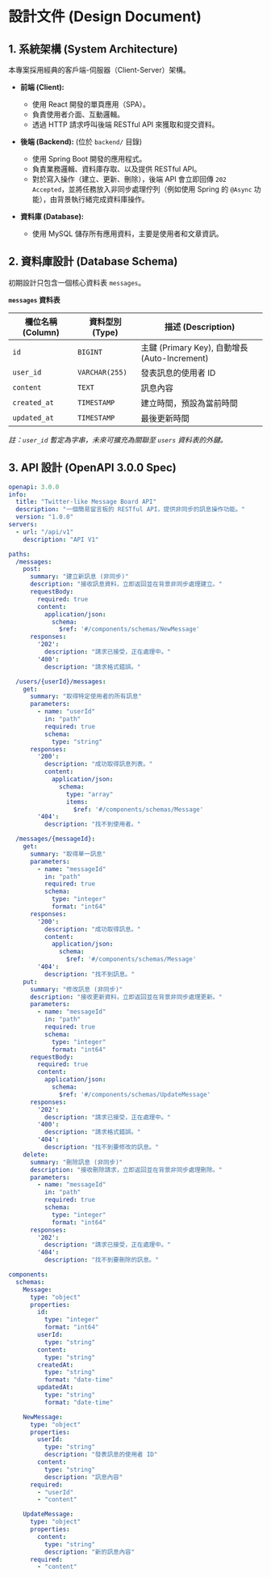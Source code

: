 # 設計文件 (Design Document)

## 1. 系統架構 (System Architecture)

本專案採用經典的客戶端-伺服器（Client-Server）架構。

-   **前端 (Client):**
    -   使用 React 開發的單頁應用（SPA）。
    -   負責使用者介面、互動邏輯。
    -   透過 HTTP 請求呼叫後端 RESTful API 來獲取和提交資料。

-   **後端 (Backend):** (位於 `backend/` 目錄)
    -   使用 Spring Boot 開發的應用程式。
    -   負責業務邏輯、資料庫存取、以及提供 RESTful API。
    -   對於寫入操作（建立、更新、刪除），後端 API 會立即回傳 `202 Accepted`，並將任務放入非同步處理佇列（例如使用 Spring 的 `@Async` 功能），由背景執行緒完成資料庫操作。

-   **資料庫 (Database):**
    -   使用 MySQL 儲存所有應用資料，主要是使用者和文章資訊。

## 2. 資料庫設計 (Database Schema)

初期設計只包含一個核心資料表 `messages`。

**`messages` 資料表**

| 欄位名稱 (Column) | 資料型別 (Type)    | 描述 (Description)                     |
| ----------------- | ------------------ | -------------------------------------- |
| `id`              | `BIGINT`           | 主鍵 (Primary Key), 自動增長 (Auto-Increment) |
| `user_id`         | `VARCHAR(255)`     | 發表訊息的使用者 ID                    |
| `content`         | `TEXT`             | 訊息內容                               |
| `created_at`      | `TIMESTAMP`        | 建立時間，預設為當前時間               |
| `updated_at`      | `TIMESTAMP`        | 最後更新時間                           |

*註：`user_id` 暫定為字串，未來可擴充為關聯至 `users` 資料表的外鍵。*

## 3. API 設計 (OpenAPI 3.0.0 Spec)

```yaml
openapi: 3.0.0
info:
  title: "Twitter-like Message Board API"
  description: "一個簡易留言板的 RESTful API，提供非同步的訊息操作功能。"
  version: "1.0.0"
servers:
  - url: "/api/v1"
    description: "API V1"

paths:
  /messages:
    post:
      summary: "建立新訊息 (非同步)"
      description: "接收訊息資料，立即返回並在背景非同步處理建立。"
      requestBody:
        required: true
        content:
          application/json:
            schema:
              $ref: '#/components/schemas/NewMessage'
      responses:
        '202':
          description: "請求已接受，正在處理中。"
        '400':
          description: "請求格式錯誤。"

  /users/{userId}/messages:
    get:
      summary: "取得特定使用者的所有訊息"
      parameters:
        - name: "userId"
          in: "path"
          required: true
          schema:
            type: "string"
      responses:
        '200':
          description: "成功取得訊息列表。"
          content:
            application/json:
              schema:
                type: "array"
                items:
                  $ref: '#/components/schemas/Message'
        '404':
          description: "找不到使用者。"

  /messages/{messageId}:
    get:
      summary: "取得單一訊息"
      parameters:
        - name: "messageId"
          in: "path"
          required: true
          schema:
            type: "integer"
            format: "int64"
      responses:
        '200':
          description: "成功取得訊息。"
          content:
            application/json:
              schema:
                $ref: '#/components/schemas/Message'
        '404':
          description: "找不到訊息。"
    put:
      summary: "修改訊息 (非同步)"
      description: "接收更新資料，立即返回並在背景非同步處理更新。"
      parameters:
        - name: "messageId"
          in: "path"
          required: true
          schema:
            type: "integer"
            format: "int64"
      requestBody:
        required: true
        content:
          application/json:
            schema:
              $ref: '#/components/schemas/UpdateMessage'
      responses:
        '202':
          description: "請求已接受，正在處理中。"
        '400':
          description: "請求格式錯誤。"
        '404':
          description: "找不到要修改的訊息。"
    delete:
      summary: "刪除訊息 (非同步)"
      description: "接收刪除請求，立即返回並在背景非同步處理刪除。"
      parameters:
        - name: "messageId"
          in: "path"
          required: true
          schema:
            type: "integer"
            format: "int64"
      responses:
        '202':
          description: "請求已接受，正在處理中。"
        '404':
          description: "找不到要刪除的訊息。"

components:
  schemas:
    Message:
      type: "object"
      properties:
        id:
          type: "integer"
          format: "int64"
        userId:
          type: "string"
        content:
          type: "string"
        createdAt:
          type: "string"
          format: "date-time"
        updatedAt:
          type: "string"
          format: "date-time"

    NewMessage:
      type: "object"
      properties:
        userId:
          type: "string"
          description: "發表訊息的使用者 ID"
        content:
          type: "string"
          description: "訊息內容"
      required:
        - "userId"
        - "content"

    UpdateMessage:
      type: "object"
      properties:
        content:
          type: "string"
          description: "新的訊息內容"
      required:
        - "content"
```
